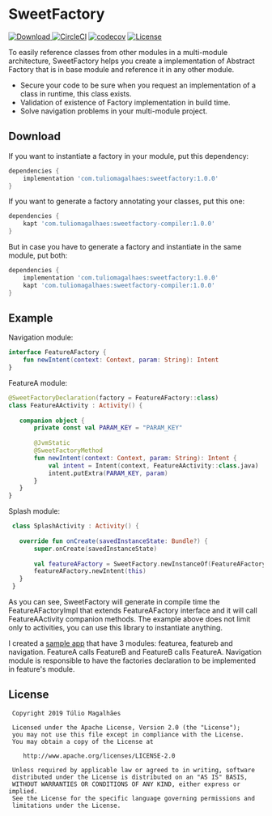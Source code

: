 SweetFactory
============

[ ![Download](https://api.bintray.com/packages/tulio/maven/SweetFactory/images/download.svg) ](https://bintray.com/tulio/maven/SweetFactory/_latestVersion)
[![CircleCI](https://circleci.com/gh/Tulioh/SweetFactory.svg?style=svg)](https://circleci.com/gh/Tulioh/SweetFactory)
[![codecov](https://codecov.io/gh/Tulioh/SweetFactory/branch/master/graph/badge.svg)](https://codecov.io/gh/Tulioh/SweetFactory)
[![License](https://img.shields.io/badge/License-Apache%202.0-blue.svg)](https://opensource.org/licenses/Apache-2.0)

To easily reference classes from other modules in a multi-module architecture, SweetFactory helps you create a implementation of Abstract Factory that is in base module and reference it in any other module. 

 * Secure your code to be sure when you request an implementation of a class in runtime, this class exists.
 * Validation of existence of Factory implementation in build time.
 * Solve navigation problems in your multi-module project.
 
Download
--------
 
 If you want to instantiate a factory in your module, put this dependency:
 
```groovy 
dependencies {
    implementation 'com.tuliomagalhaes:sweetfactory:1.0.0'
}
```
 
 If you want to generate a factory annotating your classes, put this one:
 
```groovy
dependencies {
    kapt 'com.tuliomagalhaes:sweetfactory-compiler:1.0.0'
}
```
 
 But in case you have to generate a factory and instantiate in the same module, put both:
 
```groovy
dependencies {
    implementation 'com.tuliomagalhaes:sweetfactory:1.0.0'
    kapt 'com.tuliomagalhaes:sweetfactory-compiler:1.0.0'
}
```
 
Example
--------
 
 Navigation module:
 
```kotlin
interface FeatureAFactory {
    fun newIntent(context: Context, param: String): Intent
}
```

 FeatureA module:
 
 ```kotlin
 @SweetFactoryDeclaration(factory = FeatureAFactory::class)
 class FeatureAActivity : Activity() {
    
    companion object {
        private const val PARAM_KEY = "PARAM_KEY"
    
        @JvmStatic
        @SweetFactoryMethod
        fun newIntent(context: Context, param: String): Intent {
            val intent = Intent(context, FeatureAActivity::class.java)
            intent.putExtra(PARAM_KEY, param)
        }
    }
 }
 ```
 
 Splash module:
  
 ```kotlin
  class SplashActivity : Activity() {
  
    override fun onCreate(savedInstanceState: Bundle?) {
        super.onCreate(savedInstanceState)
    
        val featureAFactory = SweetFactory.newInstanceOf(FeatureAFactory::class)
        featureAFactory.newIntent(this)
    }
  }
 ```
 As you can see, SweetFactory will generate in compile time the FeatureAFactoryImpl that extends FeatureAFactory 
 interface and it will call FeatureAActivity companion methods.
 The example above does not limit only to activities, you can use this library to instantiate anything.
 
 I created a [sample app](sample/) that have 3 modules: featurea, featureb and navigation. 
 FeatureA calls FeatureB and FeatureB calls FeatureA. 
 Navigation module is responsible to have the factories declaration to be implemented in feature's module.
  
License
-------
 
     Copyright 2019 Túlio Magalhães
 
     Licensed under the Apache License, Version 2.0 (the "License");
     you may not use this file except in compliance with the License.
     You may obtain a copy of the License at
 
        http://www.apache.org/licenses/LICENSE-2.0
 
     Unless required by applicable law or agreed to in writing, software
     distributed under the License is distributed on an "AS IS" BASIS,
     WITHOUT WARRANTIES OR CONDITIONS OF ANY KIND, either express or implied.
     See the License for the specific language governing permissions and
     limitations under the License.
